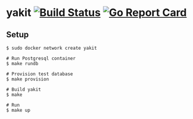 # yakit [![Build Status](https://travis-ci.com/egegunes/yakit.svg?branch=master)](https://travis-ci.com/egegunes/yakit) [![Go Report Card](https://goreportcard.com/badge/github.com/egegunes/yakit)](https://goreportcard.com/report/github.com/egegunes/yakit)

## Setup

```
$ sudo docker network create yakit

# Run Postgresql container
$ make rundb

# Provision test database
$ make provision

# Build yakit
$ make

# Run
$ make up
```
